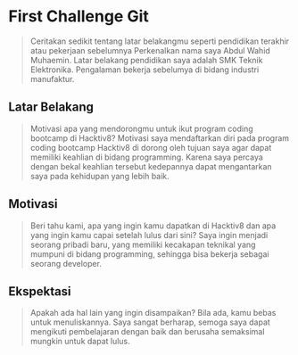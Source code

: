 # First Challenge Git


> Ceritakan sedikit tentang latar belakangmu seperti pendidikan terakhir atau pekerjaan sebelumnya
  Perkenalkan nama saya Abdul Wahid Muhaemin. Latar belakang pendidikan saya adalah SMK Teknik Elektronika.
  Pengalaman bekerja sebelumya di bidang industri manufaktur.
## Latar Belakang


> Motivasi apa yang mendorongmu untuk ikut program coding bootcamp di Hacktiv8?
  Motivasi saya mendaftarkan diri pada program coding bootcamp Hacktiv8 di dorong oleh tujuan saya 
  agar dapat memiliki keahlian di bidang programming. Karena saya percaya dengan bekal keahlian tersebut 
  kedepannya dapat mengantarkan saya pada kehidupan yang lebih baik.
## Motivasi


> Beri tahu kami, apa yang ingin kamu dapatkan di Hacktiv8 dan apa yang ingin kamu capai setelah lulus dari sini?
  Saya ingin menjadi seorang pribadi baru, yang memiliki kecakapan teknikal yang mumpuni di bidang 
  programming, sehingga bisa bekerja sebagai seorang developer.
## Ekspektasi


> Apakah ada hal lain yang ingin disampaikan? Bila ada, kamu bebas untuk menuliskannya.
  Saya sangat berharap, semoga saya dapat mengikuti pembelajaran dengan baik dan berusaha semaksimal mungkin untuk dapat lulus. 